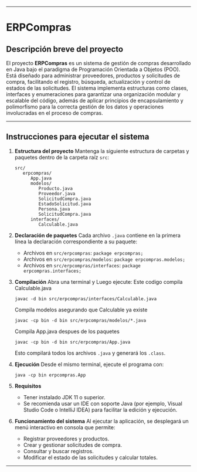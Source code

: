 
---

# ERPCompras

## Descripción breve del proyecto

El proyecto **ERPCompras** es un sistema de gestión de compras desarrollado en Java bajo el paradigma de Programación Orientada a Objetos (POO). Está diseñado para administrar proveedores, productos y solicitudes de compra, facilitando el registro, búsqueda, actualización y control de estados de las solicitudes. El sistema implementa estructuras como clases, interfaces y enumeraciones para garantizar una organización modular y escalable del código, además de aplicar principios de encapsulamiento y polimorfismo para la correcta gestión de los datos y operaciones involucradas en el proceso de compras.

---

## Instrucciones para ejecutar el sistema

1. **Estructura del proyecto**
   Mantenga la siguiente estructura de carpetas y paquetes dentro de la carpeta raíz `src`:

   ```
   src/
      erpcompras/
         App.java
         modelos/
            Producto.java
            Proveedor.java
            SolicitudCompra.java
            EstadoSolicitud.java
            Persona.java
            SolicitudCompra.java
         interfaces/
            Calculable.java
   ```

2. **Declaración de paquetes**
   Cada archivo `.java` contiene en la primera línea la declaración correspondiente a su paquete:

   * Archivos en `src/erpcompras`:
     `package erpcompras;`
   * Archivos en `src/erpcompras/modelos`:
     `package erpcompras.modelos;`
   * Archivos en `src/erpcompras/interfaces`:
     `package erpcompras.interfaces;`

3. **Compilación**
   Abra una terminal y Luego ejecute:
   Este codigo compila Calculable.java

   ```
   javac -d bin src/erpcompras/interfaces/Calculable.java
   ```
   Compila modelos asegurando que Calculable ya existe
   ```
   javac -cp bin -d bin src/erpcompras/modelos/*.java
   ```
   Compila App.java despues de los paquetes
   ```
   javac -cp bin -d bin src/erpcompras/App.java
   ```

   Esto compilará todos los archivos `.java` y generará los `.class`.

4. **Ejecución**
   Desde el mismo terminal, ejecute el programa con:

   ```
   java -cp bin erpcompras.App
   ```

5. **Requisitos**

   * Tener instalado JDK 11 o superior.
   * Se recomienda usar un IDE con soporte Java (por ejemplo, Visual Studio Code o IntelliJ IDEA) para facilitar la edición y ejecución.

6. **Funcionamiento del sistema**
   Al ejecutar la aplicación, se desplegará un menú interactivo en consola que permite:

   * Registrar proveedores y productos.
   * Crear y gestionar solicitudes de compra.
   * Consultar y buscar registros.
   * Modificar el estado de las solicitudes y calcular totales.

---
